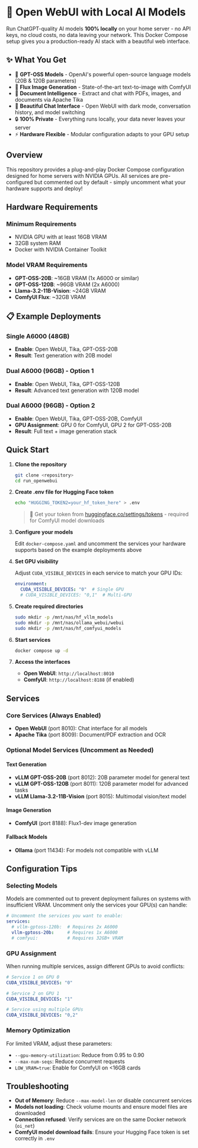 # 🚀 Open WebUI with Local AI Models

Run ChatGPT-quality AI models **100% locally** on your home server - no API keys, no cloud costs, no data leaving your network. This Docker Compose setup gives you a production-ready AI stack with a beautiful web interface.

## ✨ What You Get

- 🤖 **GPT-OSS Models** - OpenAI's powerful open-source language models (20B & 120B parameters)
- 🎨 **Flux Image Generation** - State-of-the-art text-to-image with ComfyUI
- 📄 **Document Intelligence** - Extract and chat with PDFs, images, and documents via Apache Tika
- 💬 **Beautiful Chat Interface** - Open WebUI with dark mode, conversation history, and model switching
- 🔒 **100% Private** - Everything runs locally, your data never leaves your server
- ⚡ **Hardware Flexible** - Modular configuration adapts to your GPU setup

## Overview

This repository provides a plug-and-play Docker Compose configuration designed for home servers with NVIDIA GPUs. All services are pre-configured but commented out by default - simply uncomment what your hardware supports and deploy!

## Hardware Requirements

### Minimum Requirements
- NVIDIA GPU with at least 16GB VRAM
- 32GB system RAM
- Docker with NVIDIA Container Toolkit

### Model VRAM Requirements
- **GPT-OSS-20B**: ~16GB VRAM (1x A6000 or similar)
- **GPT-OSS-120B**: ~96GB VRAM (2x A6000)
- **Llama-3.2-11B-Vision**: ~24GB VRAM
- **ComfyUI Flux**: ~32GB VRAM

## 📋 Example Deployments

### Single A6000 (48GB)  
- **Enable**: Open WebUI, Tika, GPT-OSS-20B
- **Result**: Text generation with 20B model

### Dual A6000 (96GB) - Option 1
- **Enable**: Open WebUI, Tika, GPT-OSS-120B
- **Result**: Advanced text generation with 120B model

### Dual A6000 (96GB) - Option 2
- **Enable**: Open WebUI, Tika, GPT-OSS-20B, ComfyUI
- **GPU Assignment**: GPU 0 for ComfyUI, GPU 2 for GPT-OSS-20B
- **Result**: Full text + image generation stack

## Quick Start

1. **Clone the repository**
   ```bash
   git clone <repository>
   cd run_openwebui
   ```

2. **Create .env file for Hugging Face token**
   ```bash
   echo "HUGGING_TOKEN2=your_hf_token_here" > .env
   ```
   > 📝 Get your token from [huggingface.co/settings/tokens](https://huggingface.co/settings/tokens) - required for ComfyUI model downloads

3. **Configure your models**
   
   Edit `docker-compose.yaml` and uncomment the services your hardware supports based on the example deployments above

4. **Set GPU visibility**
   
   Adjust `CUDA_VISIBLE_DEVICES` in each service to match your GPU IDs:
   ```yaml
   environment:
     CUDA_VISIBLE_DEVICES: "0"  # Single GPU
     # CUDA_VISIBLE_DEVICES: "0,1"  # Multi-GPU
   ```

5. **Create required directories**
   ```bash
   sudo mkdir -p /mnt/nas/hf_vllm_models
   sudo mkdir -p /mnt/nas/ollama_webui/webui
   sudo mkdir -p /mnt/nas/hf_comfyui_models
   ```

6. **Start services**
   ```bash
   docker compose up -d
   ```

7. **Access the interfaces**
   - **Open WebUI**: `http://localhost:8010`
   - **ComfyUI**: `http://localhost:8188` (if enabled)

## Services

### Core Services (Always Enabled)
- **Open WebUI** (port 8010): Chat interface for all models
- **Apache Tika** (port 8009): Document/PDF extraction and OCR

### Optional Model Services (Uncomment as Needed)

#### Text Generation
- **vLLM GPT-OSS-20B** (port 8012): 20B parameter model for general text
- **vLLM GPT-OSS-120B** (port 8011): 120B parameter model for advanced tasks
- **vLLM Llama-3.2-11B-Vision** (port 8015): Multimodal vision/text model

#### Image Generation  
- **ComfyUI** (port 8188): Flux1-dev image generation

#### Fallback Models
- **Ollama** (port 11434): For models not compatible with vLLM

## Configuration Tips

### Selecting Models
Models are commented out to prevent deployment failures on systems with insufficient VRAM. Uncomment only the services your GPU(s) can handle:

```yaml
# Uncomment the services you want to enable:
services:
  # vllm-gptoss-120b:  # Requires 2x A6000
  vllm-gptoss-20b:     # Requires 1x A6000  
  # comfyui:           # Requires 32GB+ VRAM
```

### GPU Assignment
When running multiple services, assign different GPUs to avoid conflicts:

```yaml
# Service 1 on GPU 0
CUDA_VISIBLE_DEVICES: "0"

# Service 2 on GPU 1  
CUDA_VISIBLE_DEVICES: "1"

# Service using multiple GPUs
CUDA_VISIBLE_DEVICES: "0,2"
```

### Memory Optimization
For limited VRAM, adjust these parameters:
- `--gpu-memory-utilization`: Reduce from 0.95 to 0.90
- `--max-num-seqs`: Reduce concurrent requests
- `LOW_VRAM=true`: Enable for ComfyUI on <16GB cards

## Troubleshooting

- **Out of Memory**: Reduce `--max-model-len` or disable concurrent services
- **Models not loading**: Check volume mounts and ensure model files are downloaded
- **Connection refused**: Verify services are on the same Docker network (`oi_net`)
- **ComfyUI model download fails**: Ensure your Hugging Face token is set correctly in `.env`